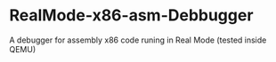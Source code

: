 # RealMode-x86-asm-Debbugger
A debugger for assembly x86 code runing in Real Mode (tested inside QEMU)
